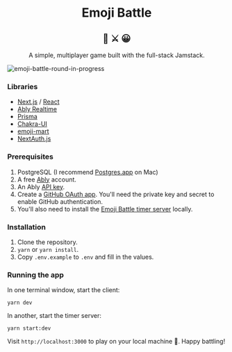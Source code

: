 <h1 align="center">Emoji Battle</h1>
<h2 align="center">🤪 ⚔️ 😀</h2>

<p align="center">
A simple, multiplayer game built with the full-stack Jamstack.
</p>

![emoji-battle-round-in-progress](https://user-images.githubusercontent.com/147237/183110938-345db52f-191f-47b7-94d8-666dc2bd3dbd.png)


### Libraries

- [Next.js](https://nextjs.org/) / [React](https://reactjs.org/)
- [Ably Realtime](https://github.com/ably)
- [Prisma](https://www.prisma.io/)
- [Chakra-UI](https://chakra-ui.com/)
- [emoji-mart](https://github.com/missive/emoji-mart)
- [NextAuth.js](https://next-auth.js.org/)

### Prerequisites

1. PostgreSQL (I recommend [Postgres.app](https://postgresapp.com/) on Mac)
1. A free [Ably](https://ably.com/) account.
1. An Ably [API key](https://faqs.ably.com/setting-up-and-managing-api-keys).
1. Create a [GitHub OAuth app](https://docs.github.com/en/developers/apps/building-oauth-apps/creating-an-oauth-app). You'll need the private key and secret to enable GitHub authentication.
1. You'll also need to install the [Emoji Battle timer server](https://github.com/mcavaliere/emoji-battle-api) locally.

### Installation

1. Clone the repository.
2. `yarn` or `yarn install`.
3. Copy `.env.example` to `.env` and fill in the values.

### Running the app

In one terminal window, start the client:

`yarn dev`

In another, start the timer server:

`yarn start:dev`

Visit `http://localhost:3000` to play on your local machine 🎉. Happy battling!
